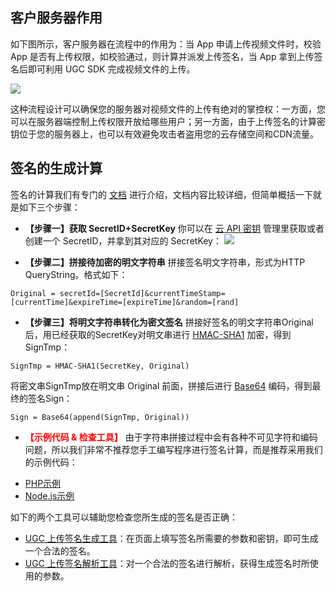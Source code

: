 ## 客户服务器作用

如下图所示，客户服务器在流程中的作用为：当 App 申请上传视频文件时，校验 App 是否有上传权限，如校验通过，则计算并派发上传签名，当 App 拿到上传签名后即可利用 UGC SDK 完成视频文件的上传。

![](http://imgcache.tcecqpoc.fsphere.cn/image/mc.qcloudimg.com/static/img/9c1893434805c80c44684207d47e4ab1/image.jpg)

这种流程设计可以确保您的服务器对视频文件的上传有绝对的掌控权：一方面，您可以在服务器端控制上传权限开放给哪些用户；另一方面，由于上传签名的计算密钥位于您的服务器上，也可以有效避免攻击者盗用您的云存储空间和CDN流量。


## 签名的生成计算

签名的计算我们有专门的 [文档](http://tcecqpoc.fsphere.cn/document/product/266/9221) 进行介绍，文档内容比较详细，但简单概括一下就是如下三个步骤：

- **【步骤一】获取 SecretID+SecretKey**
你可以在 [云 API 密钥](http://console.tcecqpoc.fsphere.cn/capi) 管理里获取或者创建一个 SecretID，并拿到其对应的 SecretKey：
![](http://imgcache.tcecqpoc.fsphere.cn/image/mc.qcloudimg.com/static/img/23f95aaa97adf3eeae3bf90470fe5122/image.png)

- **【步骤二】拼接待加密的明文字符串**
拼接签名明文字符串，形式为HTTP QueryString。格式如下：
```
Original = secretId=[SecretId]&currentTimeStamp=[currentTime]&expireTime=[expireTime]&random=[rand]
```

- **【步骤三】将明文字符串转化为密文签名**
拼接好签名的明文字符串Original后，用已经获取的SecretKey对明文串进行 [HMAC-SHA1](http://www.ietf.org/rfc/rfc2104.txt) 加密，得到SignTmp：
```
SignTmp = HMAC-SHA1(SecretKey, Original) 
```

 将密文串SignTmp放在明文串 Original 前面，拼接后进行 [Base64](http://tools.ietf.org/html/rfc4648) 编码，得到最终的签名Sign：
```
Sign = Base64(append(SignTmp, Original)) 
```

-  **<font color='red'>【示例代码 & 检查工具】</font>**
由于字符串拼接过程中会有各种不可见字符和编码问题，所以我们非常不推荐您手工编写程序进行签名计算，而是推荐采用我们的示例代码：
  + [PHP示例](/document/product/266/7906)
  + [Node.js示例](/document/product/266/7905)

 如下的两个工具可以辅助您检查您所生成的签名是否正确：
 + [UGC 上传签名生成工具](http://video.qcloud.com/signature/ugcgenerate.html)：在页面上填写签名所需要的参数和密钥，即可生成一个合法的签名。
 + [UGC 上传签名解析工具](http://video.qcloud.com/signature/ugcdecode.html)：对一个合法的签名进行解析，获得生成签名时所使用的参数。
